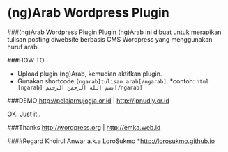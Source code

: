 (ng)Arab Wordpress Plugin
======

###(ng)Arab Wordpress Plugin
Plugin (ng)Arab ini dibuat untuk merapikan tulisan posting diwebsite berbasis CMS Wordpress yang menggunakan huruf arab.


###HOW TO
- Upload plugin (ng)Arab, kemudian aktifkan plugin.
- Gunakan shortcode ```[ngarab]tulisan arab[/ngarab]```.
*contoh: ```html [ngarab] بسم الله الرحمن الرحيم[/ngarab]```

###DEMO
http://pelajarnujogja.or.id | http://ipnudiy.or.id

OK. Just it..

###Thanks
http://wordpress.org | http://emka.web.id

####Regard
Khoirul Anwar a.k.a LoroSukmo
*http://lorosukmo.github.io
